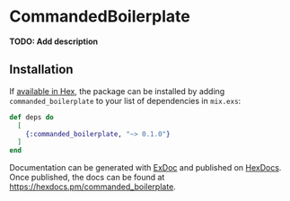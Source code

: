 # CommandedBoilerplate

**TODO: Add description**

## Installation

If [available in Hex](https://hex.pm/docs/publish), the package can be installed
by adding `commanded_boilerplate` to your list of dependencies in `mix.exs`:

```elixir
def deps do
  [
    {:commanded_boilerplate, "~> 0.1.0"}
  ]
end
```

Documentation can be generated with [ExDoc](https://github.com/elixir-lang/ex_doc)
and published on [HexDocs](https://hexdocs.pm). Once published, the docs can
be found at <https://hexdocs.pm/commanded_boilerplate>.

